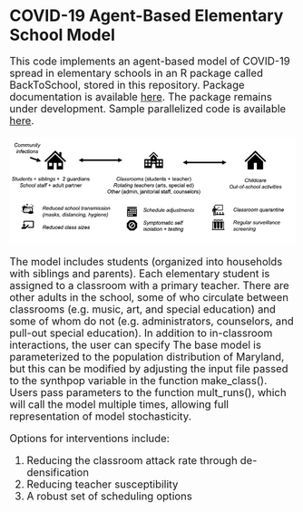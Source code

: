 # COVID-19 Agent-Based Elementary School Model

 <font size="4"> This code implements an agent-based model of COVID-19 spread in elementary schools in an R package called BackToSchool, stored in this repository.  Package documentation is available [here](https://github.com/abilinski/BackToSchool2/blob/master/1%20-%20R%20package/BackToSchool_0.0.0.9000.pdf).  The package remains under development.  Sample parallelized code is available [here](https://github.com/abilinski/BackToSchool2/blob/master/3%20-%20Scripts/base_script.R).
 
 ![model](https://github.com/abilinski/BackToSchool2/blob/master/5%20-%20Figures/model.png)
 
The model includes students (organized into households with siblings and parents).  Each elementary student is assigned to a classroom with a primary teacher.  There are other adults in the school, some of who circulate between classrooms (e.g. music, art, and special education) and some of whom do not (e.g. administrators, counselors, and pull-out special education).  In addition to in-classroom interactions, the user can specify The base model is parameterized to the population distribution of Maryland, but this can be modified by adjusting the input file passed to the synthpop variable in the function make_class().  Users pass parameters to the function mult_runs(), which will call the model multiple times, allowing full representation of model stochasticity.
 
 Options for interventions include:
 1. Reducing the classroom attack rate through de-densification 
 2. Reducing teacher susceptibility
 3. A robust set of scheduling options
 
 
